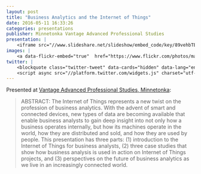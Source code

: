 ```yaml
---
layout: post
title: "Business Analytics and the Internet of Things"
date: 2016-05-11 16:33:26
categories: presentations
publisher: Minnetonka Vantage Advanced Professional Studies
presentation: |
    <iframe src="//www.slideshare.net/slideshow/embed_code/key/89vehbTERcQyfZ" width="595" height="485" frameborder="0" marginwidth="0" marginheight="0" scrolling="no" style="border:1px solid #CCC; border-width:1px; margin-bottom:5px; max-width: 100%;" allowfullscreen> </iframe> <div style="margin-bottom:5px"> <strong> <a href="//www.slideshare.net/MarkBenson5/business-analytics-and-the-internet-of-things" title="Business Analytics and the Internet of Things" target="_blank">Business Analytics and the Internet of Things</a> </strong> from <strong><a target="_blank" href="//www.slideshare.net/MarkBenson5">Mark Benson</a></strong> </div>
images: |
    <a data-flickr-embed="true"  href="https://www.flickr.com/photos/markbenson/albums/72157676518816372" title="2016 Minnetonka Vantage Advanced Professional Studies Session"><img src="https://c8.staticflickr.com/1/484/31762363311_5abda098dc_z.jpg" width="640" height="480" alt="2016 Minnetonka Vantage Advanced Professional Studies Session"></a><script async src="//embedr.flickr.com/assets/client-code.js" charset="utf-8"></script>
twitter: |
    <blockquote class="twitter-tweet" data-cards="hidden" data-lang="en"><p lang="en" dir="ltr">Great to have <a href="https://twitter.com/markbenson">@markbenson</a> from <a href="https://twitter.com/exosite">@exosite</a> speak to our Business Analytics students about the &quot;internet of things&quot;. <a href="https://t.co/8FOUxXOsAQ">pic.twitter.com/8FOUxXOsAQ</a></p>&mdash; TonkaVantage (@TonkaVantage) <a href="https://twitter.com/TonkaVantage/status/735557561361960960">May 25, 2016</a></blockquote>
    <script async src="//platform.twitter.com/widgets.js" charset="utf-8"></script>
---
```


Presented at [Vantage Advanced Professional Studies, Minnetonka](https://www.minnetonkaschools.org/academics/mhs/vantage):

> ABSTRACT: The Internet of Things represents a new twist on the profession of business analytics. With the advent of smart and connected devices, new types of data are becoming available that enable business analysts to gain deep insight into not only how a business operates internally, but how its machines operate in the world, how they are distributed and sold, and how they are used by people. This presentation has three parts: (1) introduction to the Internet of Things for business analysts, (2) three case studies that show how business analysis is used in action on Internet of Things projects, and (3) perspectives on the future of business analytics as we live in an increasingly connected world.

